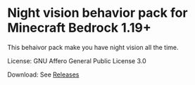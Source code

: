 # Night vision behavior pack for Minecraft Bedrock 1.19+
This behaivor pack make you have night vision all the time.

License: GNU Affero General Public License 3.0

Download: See [Releases]()
